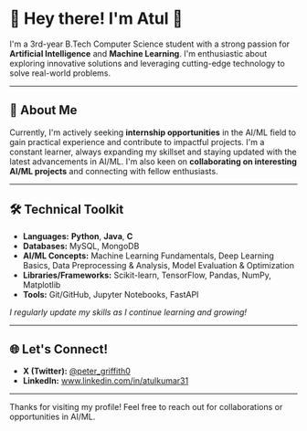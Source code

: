 # 🌟 Hey there! I'm Atul 👋

I'm a 3rd-year B.Tech Computer Science student with a strong passion for **Artificial Intelligence** and **Machine Learning**. I'm enthusiastic about exploring innovative solutions and leveraging cutting-edge technology to solve real-world problems.

---

## 🚀 About Me

Currently, I'm actively seeking **internship opportunities** in the AI/ML field to gain practical experience and contribute to impactful projects. I'm a constant learner, always expanding my skillset and staying updated with the latest advancements in AI/ML. I'm also keen on **collaborating on interesting AI/ML projects** and connecting with fellow enthusiasts.

---

## 🛠️ Technical Toolkit

* **Languages:** **Python**, **Java**, **C**
* **Databases:** MySQL, MongoDB
* **AI/ML Concepts:** Machine Learning Fundamentals, Deep Learning Basics, Data Preprocessing & Analysis, Model Evaluation & Optimization
* **Libraries/Frameworks:** Scikit-learn, TensorFlow, Pandas, NumPy, Matplotlib
* **Tools:** Git/GitHub, Jupyter Notebooks, FastAPI

*I regularly update my skills as I continue learning and growing!*

---

## 🌐 Let's Connect!

* **X (Twitter):** [@peter_griffith0](https://x.com/peter_griffith0)
* **LinkedIn:** www.linkedin.com/in/atulkumar31

---

Thanks for visiting my profile! Feel free to reach out for collaborations or opportunities in AI/ML.
